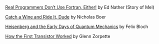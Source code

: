 [Real Programmers Don’t Use Fortran, Either!](https://georgeweigt.github.io/nather.pdf) by Ed Nather (Story of Mel)

[Catch a Wine and Ride It, Dude](https://georgeweigt.github.io/boer.pdf) by Nicholas Boer

[Heisenberg and the Early Days of Quantum Mechanics](https://georgeweigt.github.io/bloch.pdf) by Felix Bloch

[How the First Transistor Worked](https://georgeweigt.github.io/zorpette.pdf) by Glenn Zorpette
